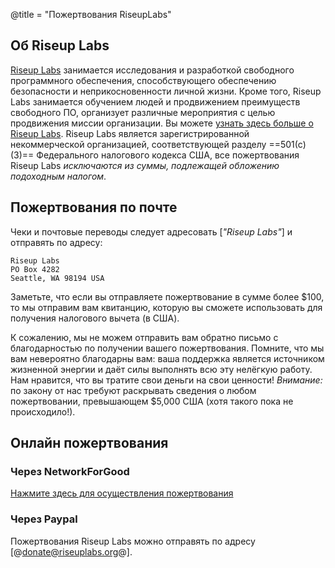@title = "Пожертвования RiseupLabs"

##  Об Riseup Labs

[Riseup Labs](https://riseuplabs.org) занимается исследования и разработкой свободного программного обеспечения, способствующего обеспечению безопасности и неприкосновенности личной жизни. Кроме того, Riseup Labs занимается обучением людей и продвижением преимуществ свободного ПО, организует различные мероприятия с целью продвижения миссии организации. Вы можете [узнать здесь больше о Riseup Labs](https://riseuplabs.org/#about). Riseup Labs является зарегистрированной некоммерческой организацией, соответствующей разделу ==501(c)(3)== Федерального налогового кодекса США, все пожертвования Riseup Labs *исключаются из суммы, подлежащей обложению подоходным налогом*.

##  Пожертвования по почте

Чеки и почтовые переводы следует адресовать [*"Riseup Labs"*] и отправять по адресу:

	Riseup Labs
	PO Box 4282
	Seattle, WA 98194 USA

Заметьте, что если вы отправляете пожертвование в сумме более $100, то мы отправим вам квитанцию, которую вы сможете использовать для получения налогового вычета (в США).

К сожалению, мы не можем отправить вам обратно письмо с благодарностью по получении вашего пожертвования. Помните, что мы вам невероятно благодарны вам: ваша поддержка является источником жизненной энергии и даёт силы выполнять всю эту нелёгкую работу. Нам нравится, что вы тратите свои деньги на свои ценности! *Внимание:* по закону от нас требуют раскрывать сведения о любом пожертвовании, превышающем $5,000 США (хотя такого пока не происходило!).

##  Онлайн пожертвования

### Через NetworkForGood

[Нажмите здесь для осуществления пожертвования](https://www.networkforgood.org/donate/process/expressDonation.aspx?ORGID2=20-4204809)

### Через Paypal

Пожертвования Riseup Labs можно отправять по адресу [@donate@riseuplabs.org@].

